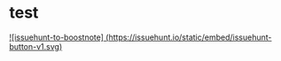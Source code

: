# test
[![issuehunt-to-boostnote] (https://issuehunt.io/static/embed/issuehunt-button-v1.svg)](https://issuehunt.io/repos/53266139)
